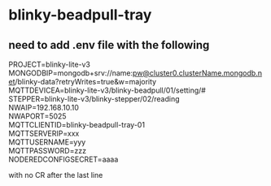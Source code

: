 # blinky-beadpull-tray  
## need to add .env file with the following  
PROJECT=blinky-lite-v3  
MONGODBIP=mongodb+srv://name:pw@cluster0.clusterName.mongodb.net/blinky-data?retryWrites=true&w=majority  
MQTTDEVICEA=blinky-lite-v3/blinky-beadpull/01/setting/#  
STEPPER=blinky-lite-v3/blinky-stepper/02/reading  
NWAIP=192.168.10.10  
NWAPORT=5025  
MQTTCLIENTID=blinky-beadpull-tray-01  
MQTTSERVERIP=xxx  
MQTTUSERNAME=yyy  
MQTTPASSWORD=zzz  
NODEREDCONFIGSECRET=aaaa  
  
with no CR after the last line

